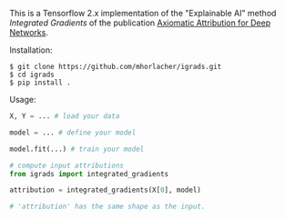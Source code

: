 This is a Tensorflow 2.x implementation of the "Explainable AI" method *Integrated Gradients* of the publication [Axiomatic Attribution for Deep Networks](https://arxiv.org/abs/1703.01365). 


Installation:
```
$ git clone https://github.com/mhorlacher/igrads.git
$ cd igrads
$ pip install .
```

Usage:
```python
X, Y = ... # load your data

model = ... # define your model

model.fit(...) # train your model

# compute input attributions
from igrads import integrated_gradients

attribution = integrated_gradients(X[0], model)

# 'attribution' has the same shape as the input. 
```